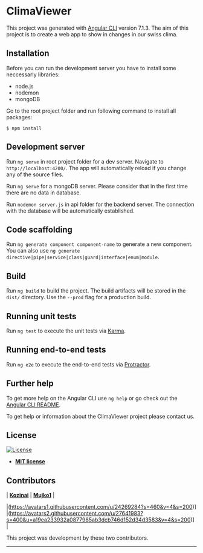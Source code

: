 # ClimaViewer

This project was generated with [Angular CLI](https://github.com/angular/angular-cli) version 7.1.3. The aim of this project is to create a web app to show in changes in our swiss clima.

## Installation
Before you can run the development server you have to install some neccessarly libraries:
- node.js
- nodemon
- mongoDB

Go to the root project folder and run following command to install all packages:
```shell
$ npm install
```

## Development server

Run `ng serve` in root project folder for a dev server. Navigate to `http://localhost:4200/`. The app will automatically reload if you change any of the source files.

Run `ng serve` for a mongoDB server. Please consider that in the first time there are no data in database.

Run `nodemon server.js` in api folder for the backend server. The connection with the database will be automatically established.

## Code scaffolding

Run `ng generate component component-name` to generate a new component. You can also use `ng generate directive|pipe|service|class|guard|interface|enum|module`.

## Build

Run `ng build` to build the project. The build artifacts will be stored in the `dist/` directory. Use the `--prod` flag for a production build.

## Running unit tests

Run `ng test` to execute the unit tests via [Karma](https://karma-runner.github.io).

## Running end-to-end tests

Run `ng e2e` to execute the end-to-end tests via [Protractor](http://www.protractortest.org/).

## Further help

To get more help on the Angular CLI use `ng help` or go check out the [Angular CLI README](https://github.com/angular/angular-cli/blob/master/README.md).

To get help or information about the ClimaViewer project please contact us.

## License

[![License](http://img.shields.io/:license-mit-blue.svg?style=flat-square)](http://badges.mit-license.org)

- **[MIT license](http://opensource.org/licenses/mit-license.php)**



## Contributors
| <a href="https://github.com/kozinai" target="_blank">**Kozinai**</a> | <a href="https://github.com/mujko1" target="_blank">**Mujko1**</a> |

|(https://avatars1.githubusercontent.com/u/24269284?s=460&v=4&s=200)]   |(https://avatars2.githubusercontent.com/u/27641983?s=400&u=a19ea233932a0877985ab3dcb746d152d34d3583&v=4&s=200)] 
| 

This project was development by these two contributors.

---
